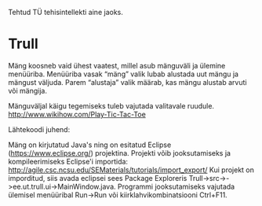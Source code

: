 Tehtud TÜ tehisintellekti aine jaoks.

Trull
=====

Mäng koosneb vaid ühest vaatest, millel asub mänguväli ja ülemine menüüriba. Menüüriba vasak “mäng” valik lubab alustada uut mängu ja mängust väljuda. Parem “alustaja” valik määrab, kas mängu alustab arvuti või mängija.

Mänguväljal käigu tegemiseks tuleb vajutada valitavale ruudule.
http://www.wikihow.com/Play-Tic-Tac-Toe

Lähtekoodi juhend:

Mäng on kirjutatud Java's ning on esitatud Eclipse (https://www.eclipse.org/) projektina. Projekti võib jooksutamiseks ja kompileerimiseks Eclipse'i importida: http://agile.csc.ncsu.edu/SEMaterials/tutorials/import_export/
Kui projekt on imporditud, siis avada eclipsei sees Package Exploreris Trull->src->->ee.ut.trull.ui->MainWindow.java. Programmi jooksutamiseks vajutada ülemisel menüüribal Run->Run või kiirklahvikombinatsiooni Ctrl+F11.
